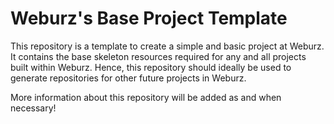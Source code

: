 # Weburz's Base Project Template

This repository is a template to create a simple and basic project at Weburz. It
contains the base skeleton resources required for any and all projects built
within Weburz. Hence, this repository should ideally be used to generate
repositories for other future projects in Weburz.

More information about this repository will be added as and when necessary!
